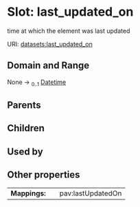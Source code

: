 
# Slot: last_updated_on


time at which the element was last updated

URI: [datasets:last_updated_on](https://w3id.org/linkml/manifesto/last_updated_on)


## Domain and Range

None &#8594;  <sub>0..1</sub> [Datetime](types/Datetime.md)

## Parents


## Children


## Used by


## Other properties

|  |  |  |
| --- | --- | --- |
| **Mappings:** | | pav:lastUpdatedOn |

